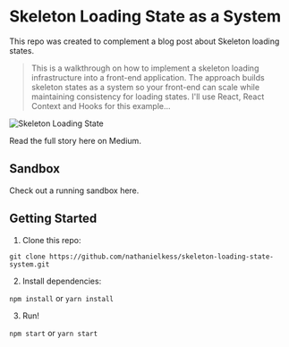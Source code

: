# Skeleton Loading State as a System


This repo was created to complement a blog post about Skeleton loading states.

> This is a walkthrough on how to implement a skeleton loading infrastructure into a front-end application. The approach builds skeleton states as a system so your front-end can scale while maintaining consistency for loading  states. I'll use React, React Context and Hooks for this example...

![Skeleton Loading State](assets/nested-context.gif?raw=true "Skeleton")

Read the full story here on Medium.

## Sandbox

Check out a running sandbox here.


## Getting Started
1. Clone this repo:

`git clone https://github.com/nathanielkess/skeleton-loading-state-system.git`

2. Install dependencies:

`npm install` or `yarn install`

3. Run!

`npm start` or `yarn start`


